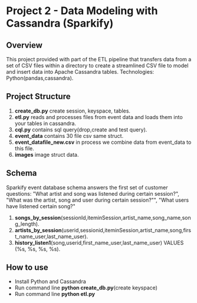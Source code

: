 # Project 2 - Data Modeling with Cassandra (Sparkify)
## Overview
This project provided with part of the ETL pipeline that transfers data from a set of CSV files within a directory to create a streamlined CSV file to model and insert data into Apache Cassandra tables.
Technologies: Python(pandas,cassandra).
## Project Structure
1. **create_db.py** create session, keyspace, tables.
2. **etl.py** reads and processes files from event data and loads them into your tables in cassandra.
3. **cql.py** contains sql query(drop,create and test query).
4. **event_data** contains 30 file csv same struct.
5. **event_datafile_new.csv** in process we combine data from event_data to this file.
6. **images** image struct data.
## Schema
Sparkify event database schema answers the first set of customer questions:
"What artist and song was listened during certain session?",
"What was the artist, song and user during certain session?"",
"What users have listened certain song?"
1. **songs_by_session**(sessionId,iteminSession,artist_name,song_name,song_length).
2. **artists_by_session**(userid,sessionid,iteminSession,artist_name,song,first_name_user,last_name_user).
3. **history_listen1**(song,userid,first_name_user,last_name_user) VALUES (%s, %s, %s, %s).
## How to use
- Install Python and Cassandra
- Run command line **python create_db.py**(create keyspace)
- Run command line **python etl.py**